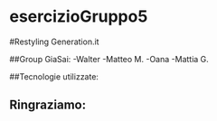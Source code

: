 # esercizioGruppo5

#Restyling Generation.it

##Group GiaSai:
-Walter
-Matteo M.
-Oana
-Mattia G.

##Tecnologie utilizzate:

## Ringraziamo: